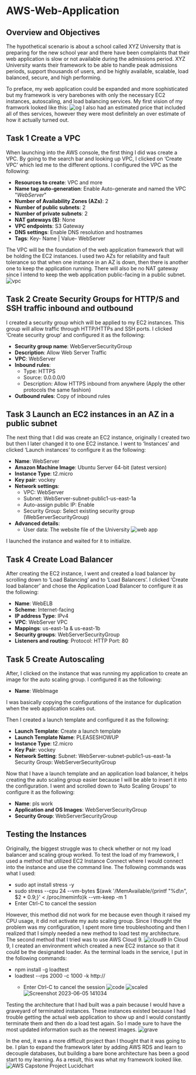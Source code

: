 # AWS-Web-Application

## Overview and Objectives 
The hypothetical scenario is about a school called XYZ University that is preparing for the new school year and there have been complaints that their web application is slow or not available during the admissions period. XYZ University wants their framework to be able to handle peak admissions periods, support thousands of users, and be highly available, scalable, load balanced, secure, and high performing. 

To preface, my web application could be expanded and more sophisticated but my framework is very barebones with only the necessary EC2 instances, autoscaling, and load balancing services. My first vision of my framwork looked like this:
![og](https://github.com/itsvivianmill/AWS-Web-Application/assets/116047994/d7f55353-826f-4c33-8f75-04f15b48bab0)
I also had an estimated price that included all of thes services, however they were most definitely an over estimate of how it actually turned out.
## Task 1 Create a VPC
When launching into the AWS console, the first thing I did was create a VPC. By going to the search bar and looking up VPC, I clicked on ‘Create VPC’ which led me to the different options. I configured the VPC as the following:
* **Resources to create**: VPC and more
* **Name tag auto-generation**: Enable Auto-generate and named the VPC "*WebServer*"
* **Number of Availability Zones (AZs)**: 2
* **Number of public subnets**: 2
* **Number of private subnets**: 2
* **NAT gateways ($)**: None
* **VPC endpoints**: S3 Gateway
* **DNS settings**: Enable DNS resolution and hostnames
* **Tags**: Key- Name | Value- WebServer

The VPC will be the foundation of the web application framework that will be holding the EC2 instances. I used two AZs for reliability and fault tolerance so that when one instance in an AZ is down, then there is another one to keep the application running. There will also be no NAT gateway since I intend to keep the web application public-facing in a public subnet. 
![vpc](https://github.com/itsvivianmill/AWS-Web-Application/assets/116047994/23413e16-acde-41fd-a0bb-81e689b696e8)

## Task 2 Create Security Groups for HTTP/S and SSH traffic inbound and outbound
I created a security group which will be applied to my EC2 instances. This group will allow traffic through HTTP/HTTPs and SSH ports. I clicked ‘Create security group’ and configured it as the following:
* **Security group name**: WebServerSecurityGroup
* **Description**: Allow Web Server Traffic
* **VPC**: WebServer
* **Inbound rules**: 
  - Type: HTTPS 
  - Source: 0.0.0.0/0 
  - Description: Allow HTTPS inbound from anywhere (Apply the other protocols the same fashion)
* **Outbound rules**: Copy of inbound rules

## Task 3 Launch an EC2 instances in an AZ in a public subnet
The next thing that I did was create an EC2 instance, originally I created two but then I later changed it to one EC2 instance. I went to ‘Instances’ and clicked ‘Launch instances’ to configure it as the following:
* **Name**: WebServer
* **Amazon Machine Image**: Ubuntu Server 64-bit (latest version)
* **Instance Type**: t2.micro
* **Key pair**: vockey
* **Network settings**: 
  - VPC: WebServer
  - Subnet: WebServer-subnet-public1-us-east-1a
  - Auto-assign public IP: Enable
  - Security Group: Select existing security group (WebServerSecurityGroup)
* **Advanced details**:
  - User data: The website file of the University
![web app](https://github.com/itsvivianmill/AWS-Web-Application/assets/116047994/4f992af3-7924-4858-8744-36a144989555)

I launched the instance and waited for it to initialize. 

## Task 4 Create Load Balancer
After creating the EC2 instance, I went and created a load balancer by scrolling down to ‘Load Balancing’ and to ‘Load Balancers’. I clicked ‘Create load balancer’ and chose the Application Load Balancer to configure it as the following:
* **Name**: WebELB
* **Scheme**: Internet-facing
* **IP address Type**: IPv4
* **VPC**: WebServer VPC
* **Mappings**: us-east-1a & us-east-1b
* **Security groups**: WebServerSecurityGroup
* **Listeners and routing**: 
Protocol: HTTP
Port: 80

## Task 5 Create Autoscaling 
After, I clicked on the instance that was running my application to create an image for the auto scaling group. I configured it as the following:
* **Name**: WebImage

I was basically copying the configurations of the instance for duplication when the web application scales out. 

Then I created a launch template and configured it as the following:
* **Launch Template**: Create a launch template
* **Launch Template Name**: PLEASESHOWUP
* **Instance Type**: t2.micro
* **Key Pair**: vockey
* **Network Setting**:
Subnet: WebServer-subnet-public1-us-east-1a
Security Group: WebServerSecurityGroup

Now that I have a launch template and an application load balancer, it helps creating the auto scaling group easier because I will be able to insert it into the configuration. I went and scrolled down to ‘Auto Scaling Groups’ to configure it as the following:

* **Name**: pls work
* **Application and OS Images**: WebServerSecurityGroup
* **Security Group**: WebServerSecurityGroup

## Testing the Instances

Originally, the biggest struggle was to check whether or not my load balancer and scaling group worked. To test the load of my framework, I used a method that utilized EC2 Instance Connect where I would connect into the instance and use the command line. The following commands was what I used:
* sudo apt install stress -y
* sudo stress --cpu 24 --vm-bytes $(awk '/MemAvailable/{printf "%d\n", $2 * 0.9;}' < /proc/meminfo)k --vm-keep -m 1
* Enter Ctrl-C to cancel the session

However, this method did not work for me because even though it raised my CPU usage, it did not activate my auto scaling group. Since I thought the problem was my configuration, I spent more time troubleshooting and then I realized that I simply needed a new method to load test my architecture. The second method that I tried was to use AWS Cloud 9. 
![cloud9](https://github.com/itsvivianmill/AWS-Web-Application/assets/116047994/7c571364-3d8c-4d1c-8d52-8002469a5f95)
In Cloud 9, I created an environment which created a new EC2 instance so that it could be the designated loader. As the terminal loads in the service, I put in the following commands:


* npm install -g loadtest
* loadtest --rps 2000 -c 1000 -k http://<MyLoadBalancerDNS>
  * Enter Ctrl-C to cancel the session
![code](https://github.com/itsvivianmill/AWS-Web-Application/assets/116047994/9a951e2c-cb20-4f5e-bdff-c796c6851a64)
![scaled](https://github.com/itsvivianmill/AWS-Web-Application/assets/116047994/510350d2-73e9-4dd6-ab17-2ec16bb7763e)
![Screenshot 2023-06-05 141034](https://github.com/itsvivianmill/AWS-Web-Application/assets/116047994/35326f4f-bd59-4486-9be1-b10f6d9386a5)

Testing the architecture that I had built was a pain because I would have a graveyard of terminated instances. These instances existed because I had trouble getting the actual web application to show up and I would constantly terminate them and then do a load test again. So I made sure to have the most updated information such as the newest images. 
![grave](https://github.com/itsvivianmill/AWS-Web-Application/assets/116047994/59dd2b22-3c3d-4dd0-a1b7-76c83fedd96d)

In the end, it was a more difficult project than I thought that it was going to be. I plan to expand the framework later by adding AWS RDS and learn to decouple databases, but building a bare bone architecture has been a good start to my learning. As a result, this was what my framework looked like. 
![AWS Capstone Project Lucidchart](https://github.com/itsvivianmill/AWS-Web-Application/assets/116047994/cfbc708a-7db2-4a28-9eb5-5b53ef7eae5e)
